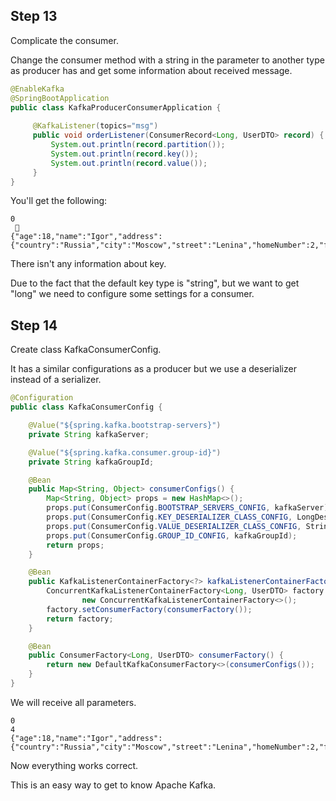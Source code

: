 ## Step 13
Complicate the consumer.
 
Change the consumer method with a string in the parameter to another type as producer has
and get some information about received message.

```java
@EnableKafka
@SpringBootApplication
public class KafkaProducerConsumerApplication {
    
     @KafkaListener(topics="msg")
     public void orderListener(ConsumerRecord<Long, UserDTO> record) {
         System.out.println(record.partition());
         System.out.println(record.key());
         System.out.println(record.value());
     }
}
```

You'll get the following:

```
0
        
{"age":18,"name":"Igor","address":{"country":"Russia","city":"Moscow","street":"Lenina","homeNumber":2,"flatNumber":100}}
```

There isn't any information about key.

Due to the fact that the default key type is "string", but we want to get "long"
we need to configure some settings for a consumer.

## Step 14
Create class KafkaConsumerConfig.

It has a similar configurations as a producer but we use a deserializer instead of a serializer.

```java
@Configuration
public class KafkaConsumerConfig {

    @Value("${spring.kafka.bootstrap-servers}")
    private String kafkaServer;

    @Value("${spring.kafka.consumer.group-id}")
    private String kafkaGroupId;

    @Bean
    public Map<String, Object> consumerConfigs() {
        Map<String, Object> props = new HashMap<>();
        props.put(ConsumerConfig.BOOTSTRAP_SERVERS_CONFIG, kafkaServer);
        props.put(ConsumerConfig.KEY_DESERIALIZER_CLASS_CONFIG, LongDeserializer.class);
        props.put(ConsumerConfig.VALUE_DESERIALIZER_CLASS_CONFIG, StringDeserializer.class);
        props.put(ConsumerConfig.GROUP_ID_CONFIG, kafkaGroupId);
        return props;
    }

    @Bean
    public KafkaListenerContainerFactory<?> kafkaListenerContainerFactory() {
        ConcurrentKafkaListenerContainerFactory<Long, UserDTO> factory =
                new ConcurrentKafkaListenerContainerFactory<>();
        factory.setConsumerFactory(consumerFactory());
        return factory;
    }

    @Bean
    public ConsumerFactory<Long, UserDTO> consumerFactory() {
        return new DefaultKafkaConsumerFactory<>(consumerConfigs());
    }
}
```

We will receive all parameters.

```
0
4       
{"age":18,"name":"Igor","address":{"country":"Russia","city":"Moscow","street":"Lenina","homeNumber":2,"flatNumber":100}}
```

Now everything works correct.

This is an easy way to get to know Apache Kafka.
